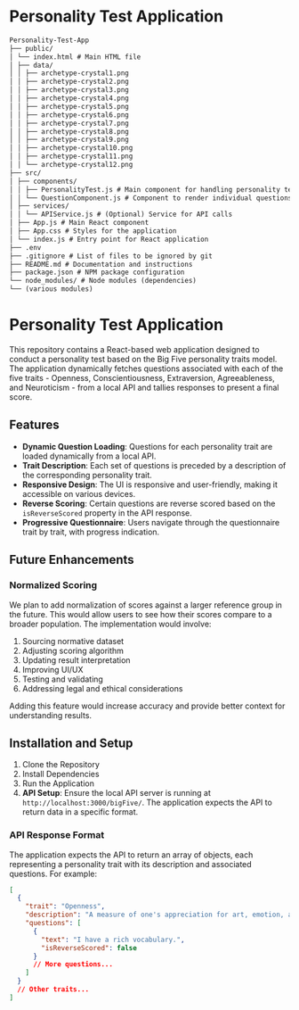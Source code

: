 # Personality Test Application

```markdown
Personality-Test-App
├── public/
│ └── index.html # Main HTML file
│ ├── data/
│ │ ├── archetype-crystal1.png
│ │ ├── archetype-crystal2.png
│ │ ├── archetype-crystal3.png
│ │ ├── archetype-crystal4.png
│ │ ├── archetype-crystal5.png
│ │ ├── archetype-crystal6.png
│ │ ├── archetype-crystal7.png
│ │ ├── archetype-crystal8.png
│ │ ├── archetype-crystal9.png
│ │ ├── archetype-crystal10.png
│ │ ├── archetype-crystal11.png
│ │ └── archetype-crystal12.png
├── src/
│ ├── components/
│ │ ├── PersonalityTest.js # Main component for handling personality test logic
│ │ └── QuestionComponent.js # Component to render individual questions
│ ├── services/
│ │ └── APIService.js # (Optional) Service for API calls
│ ├── App.js # Main React component
│ ├── App.css # Styles for the application
│ └── index.js # Entry point for React application
├── .env
├── .gitignore # List of files to be ignored by git
├── README.md # Documentation and instructions
├── package.json # NPM package configuration
└── node_modules/ # Node modules (dependencies)
└── (various modules)
```

# Personality Test Application

This repository contains a React-based web application designed to conduct a personality test based on the Big Five personality traits model. The application dynamically fetches questions associated with each of the five traits - Openness, Conscientiousness, Extraversion, Agreeableness, and Neuroticism - from a local API and tallies responses to present a final score.

## Features

- **Dynamic Question Loading**: Questions for each personality trait are loaded dynamically from a local API.
- **Trait Description**: Each set of questions is preceded by a description of the corresponding personality trait.
- **Responsive Design**: The UI is responsive and user-friendly, making it accessible on various devices.
- **Reverse Scoring**: Certain questions are reverse scored based on the `isReverseScored` property in the API response.
- **Progressive Questionnaire**: Users navigate through the questionnaire trait by trait, with progress indication.

## Future Enhancements

### Normalized Scoring

We plan to add normalization of scores against a larger reference group in the future. This would allow users to see how their scores compare to a broader population. The implementation would involve:

1. Sourcing normative dataset
2. Adjusting scoring algorithm
3. Updating result interpretation
4. Improving UI/UX
5. Testing and validating
6. Addressing legal and ethical considerations

Adding this feature would increase accuracy and provide better context for understanding results.

## Installation and Setup

1. Clone the Repository
2. Install Dependencies
3. Run the Application
4. **API Setup**: Ensure the local API server is running at `http://localhost:3000/bigFive/`. The application expects the API to return data in a specific format.

### API Response Format

The application expects the API to return an array of objects, each representing a personality trait with its description and associated questions. For example:

```json
[
  {
    "trait": "Openness",
    "description": "A measure of one's appreciation for art, emotion, adventure, unusual ideas, imagination, curiosity, and variety of experience.",
    "questions": [
      {
        "text": "I have a rich vocabulary.",
        "isReverseScored": false
      }
      // More questions...
    ]
  }
  // Other traits...
]
```
